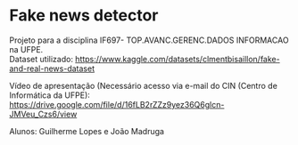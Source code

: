 # Fake news detector
Projeto para a disciplina IF697- TOP.AVANC.GERENC.DADOS INFORMACAO na UFPE.<br/>Dataset utilizado: https://www.kaggle.com/datasets/clmentbisaillon/fake-and-real-news-dataset


Vídeo de apresentação (Necessário acesso via e-mail do CIN (Centro de Informática da UFPE): https://drive.google.com/file/d/16fLB2rZZz9yez36Q6glcn-JMVeu_Czs6/view

Alunos: Guilherme Lopes e João Madruga

